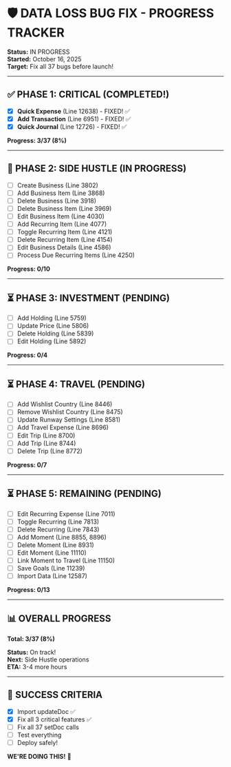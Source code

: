# 🛡️ DATA LOSS BUG FIX - PROGRESS TRACKER

**Status:** IN PROGRESS  
**Started:** October 16, 2025  
**Target:** Fix all 37 bugs before launch!

---

## ✅ PHASE 1: CRITICAL (COMPLETED!)

- [x] **Quick Expense** (Line 12638) - FIXED! ✅
- [x] **Add Transaction** (Line 6951) - FIXED! ✅
- [x] **Quick Journal** (Line 12726) - FIXED! ✅

**Progress: 3/37 (8%)**

---

## 🔄 PHASE 2: SIDE HUSTLE (IN PROGRESS)

- [ ] Create Business (Line 3802)
- [ ] Add Business Item (Line 3868)
- [ ] Delete Business (Line 3918)
- [ ] Delete Business Item (Line 3969)
- [ ] Edit Business Item (Line 4030)
- [ ] Add Recurring Item (Line 4077)
- [ ] Toggle Recurring Item (Line 4121)
- [ ] Delete Recurring Item (Line 4154)
- [ ] Edit Business Details (Line 4586)
- [ ] Process Due Recurring Items (Line 4250)

**Progress: 0/10**

---

## ⏳ PHASE 3: INVESTMENT (PENDING)

- [ ] Add Holding (Line 5759)
- [ ] Update Price (Line 5806)
- [ ] Delete Holding (Line 5839)
- [ ] Edit Holding (Line 5892)

**Progress: 0/4**

---

## ⏳ PHASE 4: TRAVEL (PENDING)

- [ ] Add Wishlist Country (Line 8446)
- [ ] Remove Wishlist Country (Line 8475)
- [ ] Update Runway Settings (Line 8581)
- [ ] Add Travel Expense (Line 8696)
- [ ] Edit Trip (Line 8700)
- [ ] Add Trip (Line 8744)
- [ ] Delete Trip (Line 8772)

**Progress: 0/7**

---

## ⏳ PHASE 5: REMAINING (PENDING)

- [ ] Edit Recurring Expense (Line 7011)
- [ ] Toggle Recurring (Line 7813)
- [ ] Delete Recurring (Line 7843)
- [ ] Add Moment (Line 8855, 8896)
- [ ] Delete Moment (Line 8931)
- [ ] Edit Moment (Line 11110)
- [ ] Link Moment to Travel (Line 11150)
- [ ] Save Goals (Line 11239)
- [ ] Import Data (Line 12587)

**Progress: 0/13**

---

## 📊 OVERALL PROGRESS

**Total: 3/37 (8%)**

**Status:** On track!  
**Next:** Side Hustle operations  
**ETA:** 3-4 more hours

---

## 🎯 SUCCESS CRITERIA

- [x] Import updateDoc ✅
- [x] Fix all 3 critical features ✅
- [ ] Fix all 37 setDoc calls
- [ ] Test everything
- [ ] Deploy safely!

**WE'RE DOING THIS!** 🚀
